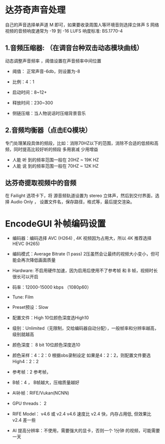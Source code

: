 
# 达芬奇声音处理
自己的声音选择单声道 M 即可，如果要收录周围人等环境音则选择立体声 S
网络视频的音频响度通常为 -19 到 -16 LUFS    响度标准: BS.1770-4


## 1.音频压缩器: （在调音台种双击动态模块曲线）
动态调整声音频率  ，阈值设置在声音频率中间位置
- 阈值： 正常声音-6db，则设置为-8
- 比例：4：1
- 启动时间：8~12+
- 释放时间：230~300

- 侧链压缩：当人物说话时压缩背景音乐


## 2.音频均衡器（点击EQ模块）
专门处理某段具体的频段，比如：消除70HZ以下的范围，消除不合适的低频和高频，同时提高比较好听的频段
多用衰减 少用增益
- 人能 听 到的频率范围一般在 20HZ ~ 19K HZ
- 人能 说 到的频率范围一般在 70HZ ~ 12K HZ


## 达芬奇提取视频中的音频
在 Failight 选项卡下，将 源音频轨道设置为 stereo 立体声，然后到交付界面，选择 Audio Only ， 设置文件名，保存路径，格式等，最后提交渲染。




# EncodeGUI 补帧编码设置

- 编码器：编码选择 AVC (H264) ,  4K 视频因为占用大，所以 4K 推荐选择 HEVC (H265)
- 编码模式：Average Bitrate (1 pass)  2压虽然会让最终的视频大小变小，但可能会再次降低画面质量
- Hardware: 不启用硬件加速，因为启用后使用不了参考帧 和 B 帧，视频时长很长可以开启

- 码率：12000-15000 kbps  （1080p60）
- Tune: Film
- Preset预设：Slow

- 配置文件：High        10位颜色深度选High10  
- 级别：Unlimited（无限制，交给编码器自动分配），一般帧率和分辨率越高，级别就越高

- 颜色深度： 8 bit         10位颜色深度选10
- 颜色采样：4：2：0   根据obs录制设定   如果是4：2：2，则配置文件要选 High4：2：2

- 参考帧：2  参考帧，
- B帧：4 ， B帧越大，压缩质量越好

- AI补帧：RIFE/Vukan(NCNN)
- GPU threads： 2
- RIFE  Model： v4.6  或 v2.4   v4.6 速度比 v2.4 快，内存占用低,  但效果比 v2.4 差一些

- AI 提高分辨率：不使用，需要强大的显卡，否则一个 1分钟 的视频，可能需要一天








